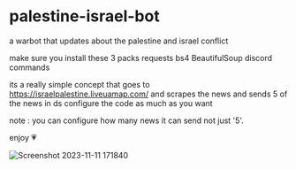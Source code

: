 # palestine-israel-bot
a warbot that updates  about the palestine and israel conflict

make sure you install these 3 packs
requests
bs4
BeautifulSoup
discord
commands


its a really simple concept that goes to https://israelpalestine.liveuamap.com/ and scrapes the news and sends 5 of the news in ds
configure the code as much as you want 

note : you can configure how many news it can send not just '5'.

enjoy 💗

![Screenshot 2023-11-11 171840](https://github.com/AyhamDev1/palestine-israel-bot/assets/115016462/c41331d4-5b84-4eb6-9f9d-a2ab05161e84)
